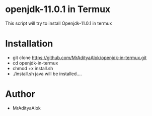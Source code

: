 # openjdk-11.0.1 in Termux
This script will try to install Openjdk-11.0.1 in termux
# Installation
- git clone https://github.com/MrAdityaAlok/openjdk-in-termux.git
- cd openjdk-in-termux
- chmod +x install.sh
- ./install.sh
java will be installed....
# Author
- MrAdityaAlok
